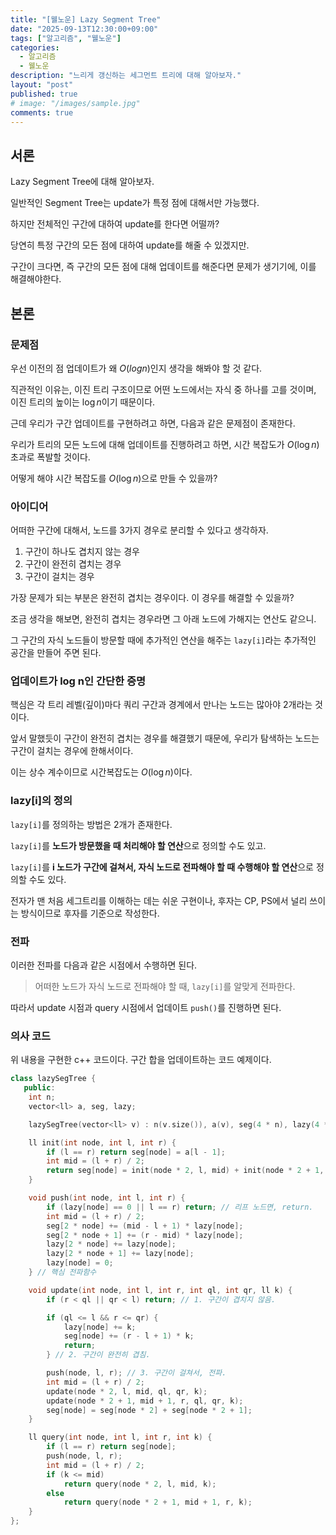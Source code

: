 ```yaml
---
title: "[웰노운] Lazy Segment Tree"
date: "2025-09-13T12:30:00+09:00"
tags: ["알고리즘", "웰노운"]
categories:
  - 알고리즘
  - 웰노운
description: "느리게 갱신하는 세그먼트 트리에 대해 알아보자."
layout: "post"
published: true
# image: "/images/sample.jpg"
comments: true
---
```


## 서론
Lazy Segment Tree에 대해 알아보자.

일반적인 Segment Tree는 update가 특정 점에 대해서만 가능했다.

하지만 전체적인 구간에 대하여 update를 한다면 어떨까?

당연히 특정 구간의 모든 점에 대하여 update를 해줄 수 있겠지만.

구간이 크다면, 즉 구간의 모든 점에 대해 업데이트를 해준다면 문제가 생기기에, 이를 해결해야한다.

## 본론
### 문제점
우선 이전의 점 업데이트가 왜 $O(log n)$인지 생각을 해봐야 할 것 같다.

직관적인 이유는, 이진 트리 구조이므로 어떤 노드에서는 자식 중 하나를 고를 것이며, 이진 트리의 높이는 $\log n$이기 때문이다.

근데 우리가 구간 업데이트를 구현하려고 하면, 다음과 같은 문제점이 존재한다.

우리가 트리의 모든 노드에 대해 업데이트를 진행하려고 하면, 시간 복잡도가 $O(\log n)$ 초과로 폭발할 것이다.

어떻게 해야 시간 복잡도를 $O(\log n)$으로 만들 수 있을까?

### 아이디어
어떠한 구간에 대해서, 노드를 3가지 경우로 분리할 수 있다고 생각하자.

1. 구간이 하나도 겹치지 않는 경우
2. 구간이 완전히 겹치는 경우
3. 구간이 걸치는 경우

가장 문제가 되는 부분은 완전히 겹치는 경우이다. 이 경우를 해결할 수 있을까?

조금 생각을 해보면, 완전히 겹치는 경우라면 그 아래 노드에 가해지는 연산도 같으니.

그 구간의 자식 노드들이 방문할 때에 추가적인 연산을 해주는 `lazy[i]`라는 추가적인 공간을 만들어 주면 된다.

### 업데이트가 log n인 간단한 증명
핵심은 각 트리 레벨(깊이)마다 쿼리 구간과 경계에서 만나는 노드는 많아야 2개라는 것이다.

앞서 말했듯이 구간이 완전히 겹치는 경우를 해결했기 때문에, 우리가 탐색하는 노드는 구간이 걸치는 경우에 한해서이다.

이는 상수 계수이므로 시간복잡도는 $O(\log n)$이다.

### lazy[i]의 정의
`lazy[i]`를 정의하는 방법은 2개가 존재한다.

`lazy[i]`를 **노드가 방문했을 때 처리해야 할 연산**으로 정의할 수도 있고.

`lazy[i]`를 **i 노드가 구간에 걸쳐서, 자식 노드로 전파해야 할 때 수행해야 할 연산**으로 정의할 수도 있다.

전자가 맨 처음 세그트리를 이해하는 데는 쉬운 구현이나, 후자는 CP, PS에서 널리 쓰이는 방식이므로 후자를 기준으로 작성한다.

### 전파
이러한 전파를 다음과 같은 시점에서 수행하면 된다.

> 어떠한 노드가 자식 노드로 전파해야 할 때, `lazy[i]`를 알맞게 전파한다.

따라서 update 시점과 query 시점에서 업데이트 `push()`를 진행하면 된다.

### 의사 코드
위 내용을 구현한 c++ 코드이다. 구간 합을 업데이트하는 코드 예제이다.

```c++
class lazySegTree {
   public:
    int n;
    vector<ll> a, seg, lazy;

    lazySegTree(vector<ll> v) : n(v.size()), a(v), seg(4 * n), lazy(4 * n) { init(1, 1, n); }

    ll init(int node, int l, int r) {
        if (l == r) return seg[node] = a[l - 1];
        int mid = (l + r) / 2;
        return seg[node] = init(node * 2, l, mid) + init(node * 2 + 1, mid + 1, r);
    }

    void push(int node, int l, int r) {
        if (lazy[node] == 0 || l == r) return; // 리프 노드면, return.
        int mid = (l + r) / 2;
        seg[2 * node] += (mid - l + 1) * lazy[node];
        seg[2 * node + 1] += (r - mid) * lazy[node];
        lazy[2 * node] += lazy[node];
        lazy[2 * node + 1] += lazy[node];
        lazy[node] = 0;
    } // 핵심 전파함수

    void update(int node, int l, int r, int ql, int qr, ll k) {
        if (r < ql || qr < l) return; // 1. 구간이 겹치지 않음.

        if (ql <= l && r <= qr) {
            lazy[node] += k;
            seg[node] += (r - l + 1) * k;
            return;
        } // 2. 구간이 완전히 겹침.

        push(node, l, r); // 3. 구간이 걸쳐서, 전파.
        int mid = (l + r) / 2;
        update(node * 2, l, mid, ql, qr, k);
        update(node * 2 + 1, mid + 1, r, ql, qr, k);
        seg[node] = seg[node * 2] + seg[node * 2 + 1];
    }

    ll query(int node, int l, int r, int k) {
        if (l == r) return seg[node];
        push(node, l, r);
        int mid = (l + r) / 2;
        if (k <= mid)
            return query(node * 2, l, mid, k);
        else
            return query(node * 2 + 1, mid + 1, r, k);
    }
};
```
